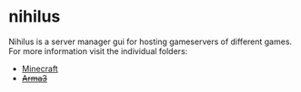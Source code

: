 # nihilus

Nihilus is a server manager gui for hosting gameservers of different games. For more information visit the individual folders:
- [Minecraft](https://github.com/ChristianKern97/nihilus/tree/master/minecraft)
- ~~[Arma3](https://github.com/ChristianKern97/nihilus/tree/master/arma)~~
